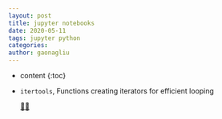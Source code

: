 ```yaml
---
layout: post
title: jupyter notebooks
date: 2020-05-11
tags: jupyter python
categories: 
author: gaonagliu
---
```

* content
{:toc}


* `itertools`, Functions creating iterators for efficient looping



  [🔗🔗](https://github.com/gaonagliu/gaonagliu.github.io/blob/master/ipynb/itertools.ipynb)

  
  